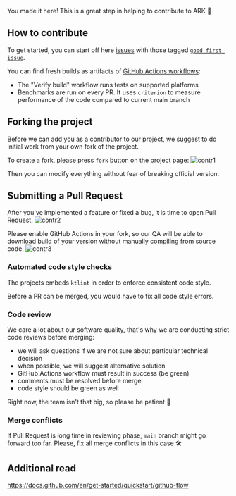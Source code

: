 You made it here! This is a great step in helping to contribute to ARK 🎈

## How to contribute

To get started, you can start off here [issues](https://github.com/ARK-Builders/ark-rust/issues) with those tagged [`good first issue`](https://github.com/ARK-Builders/ark-rust/issues?q=is:issue+is:open+label:%22good+first+issue%22).

You can find fresh builds as artifacts of [GitHub Actions workflows](https://github.com/ARK-Builders/ark-rust/actions):

- The "Verify build" workflow runs tests on supported platforms
- Benchmarks are run on every PR. It uses `criterion` to measure performance of the code compared to current main branch

## Forking the project

Before we can add you as a contributor to our project, we suggest to do initial work from your own fork of the project.

To create a fork, please press `fork` button on the project page:
![contr1](https://user-images.githubusercontent.com/581023/162485594-27755479-8509-4d4b-8983-54980d899c50.png)

Then you can modify everything without fear of breaking official version.

## Submitting a Pull Request

After you've implemented a feature or fixed a bug, it is time to open Pull Request.
![contr2](https://user-images.githubusercontent.com/581023/162485618-d8d447b9-591f-41c8-ab3d-1ceb61090ca3.png)

Please enable GitHub Actions in your fork, so our QA will be able to download build of your version without manually compiling from source code.
![contr3](https://user-images.githubusercontent.com/581023/162485639-3d35b8fe-6808-4983-a480-41b65a1ce9b2.png)

### Automated code style checks

The projects embeds `ktlint` in order to enforce consistent code style.

Before a PR can be merged, you would have to fix all code style errors.

### Code review

We care a lot about our software quality, that's why we are conducting strict code reviews before merging:

- we will ask questions if we are not sure about particular technical decision
- when possible, we will suggest alternative solution
- GitHub Actions workflow must result in success (be green)
- comments must be resolved before merge
- code style should be green as well

Right now, the team isn't that big, so please be patient 🙂

### Merge conflicts

If Pull Request is long time in reviewing phase, `main` branch might go forward too far.
Please, fix all merge conflicts in this case 🛠

## Additional read

https://docs.github.com/en/get-started/quickstart/github-flow

